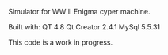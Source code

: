 
Simulator for WW II Enigma cyper machine.

Built with:
QT 4.8
Qt Creator 2.4.1
MySql 5.5.31


This code is a work in progress.

